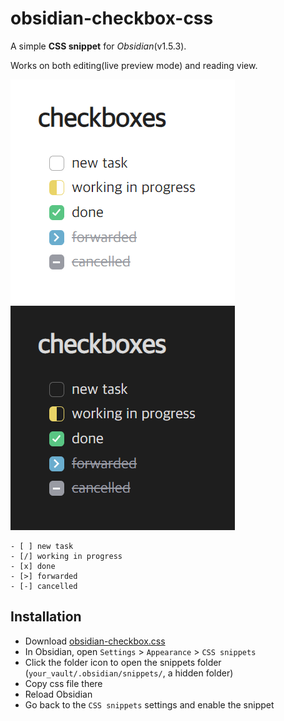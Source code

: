 # obsidian-checkbox-css

A simple **CSS snippet** for *Obsidian*(v1.5.3). 

Works on both editing(live preview mode) and reading view.

![image](preview.png)
![image](preview-dark.png)

```
- [ ] new task
- [/] working in progress
- [x] done
- [>] forwarded
- [-] cancelled   
```

## Installation
- Download [obsidian-checkbox.css](obsidian-checkbox.css) 
- In Obsidian, open `Settings` > `Appearance` > `CSS snippets`
- Click the folder icon to open the snippets folder (`your_vault/.obsidian/snippets/`, a hidden folder)
- Copy css file there
- Reload Obsidian
- Go back to the `CSS snippets` settings and enable the snippet